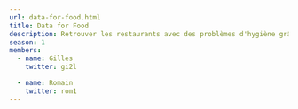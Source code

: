 ```yaml
---
url: data-for-food.html
title: Data for Food
description: Retrouver les restaurants avec des problèmes d'hygiène grâce aux commentaires TripAdvisor.
season: 1
members:
  - name: Gilles
    twitter: gi2l

  - name: Romain
    twitter: rom1
---
```

